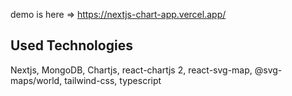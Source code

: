 demo is here => https://nextjs-chart-app.vercel.app/



## Used Technologies

Nextjs, MongoDB, Chartjs, react-chartjs 2, react-svg-map, @svg-maps/world, tailwind-css, typescript
